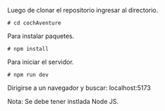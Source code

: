 Luego de clonar el repositorio ingresar al directorio. 

    # cd cochAventure 

Para instalar paquetes.

    # npm install

Para iniciar el servidor.

    # npm run dev

Dirigirse a un navegador y buscar: localhost:5173

Nota: Se debe tener instlada Node JS.